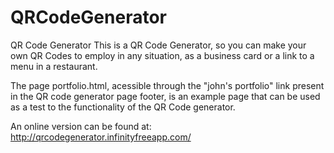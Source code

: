 # QRCodeGenerator
QR Code Generator 
This is a QR Code Generator, so you can make your own QR Codes to employ in any situation, as a business card or a link to a menu in a restaurant.

The page portfolio.html, acessible through the "john's portfolio" link present in the QR code generator page footer, is an example page that can be used as a test to the functionality of the QR Code generator.

An online version can be found at: http://qrcodegenerator.infinityfreeapp.com/

